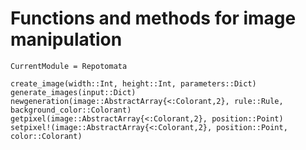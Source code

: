 # Functions and methods for image manipulation

```@meta
CurrentModule = Repotomata
```

```@docs
create_image(width::Int, height::Int, parameters::Dict)
generate_images(input::Dict)
newgeneration(image::AbstractArray{<:Colorant,2}, rule::Rule, background_color::Colorant)
getpixel(image::AbstractArray{<:Colorant,2}, position::Point)
setpixel!(image::AbstractArray{<:Colorant,2}, position::Point, color::Colorant)
```
